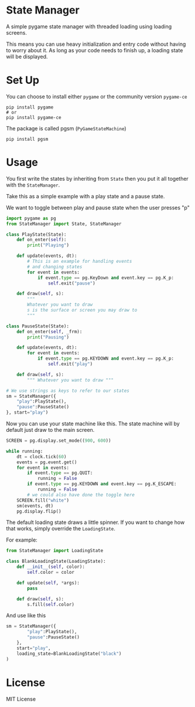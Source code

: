 # State Manager

A simple pygame state manager with threaded loading using loading screens. 

This means you can use heavy initialization and entry code without having to worry about it. As long as your code needs to finish up, a loading state will be displayed. 

# Set Up

You can choose to install either `pygame` or the community version `pygame-ce`
```shell
pip install pygame
# or
pip install pygame-ce
```

The package is called pgsm (`PyGameStateMachine`)

```shell
pip install pgsm
```

# Usage

You first write the states by inheriting from `State` then you put it all together with the `StateManager`.

Take this as a simple example with a play state and a pause state.

We want to toggle between play and pause state when the user presses "p"

```py
import pygame as pg
from StateManager import State, StateManager

class PlayState(State):
    def on_enter(self):
        print("Playing")

    def update(events, dt):
        # This is an example for handling events
        # and changing states
        for event in events:
            if event.type == pg.KeyDown and event.key == pg.K_p:
                self.exit("pause")

    def draw(self, s):
        """ 
        Whatever you want to draw 
        s is the surface or screen you may draw to
        """

class PauseState(State):
    def on_enter(self, _frm):
        print("Pausing")

    def update(events, dt):
        for event in events:
            if event.type == pg.KEYDOWN and event.key == pg.K_p:
                self.exit("play")

    def draw(self, s):
        """ Whatever you want to draw """

# We use strings as keys to refer to our states
sm = StateManager({
    "play":PlayState(),
    "pause":PauseState()
}, start="play")
```

Now you can use your state machine like this.
The state machine will by default just draw to the main screen. 

```py
SCREEN = pg.display.set_mode((900, 600))

while running:
    dt = clock.tick(60)
    events = pg.event.get()
    for event in events:
        if event.type == pg.QUIT:
            running = False
        if event.type == pg.KEYDOWN and event.key == pg.K_ESCAPE:
            running = False
        # we could also have done the toggle here
    SCREEN.fill("white")
    sm(events, dt)
    pg.display.flip()
```

The default loading state draws a little spinner. If you want to change how that works, simply override the `LoadingState`.

For example:

```py
from StateManager import LoadingState

class BlankLoadingState(LoadingState):
    def __init__(self, color):
        self.color = color

    def update(self, *args):
        pass

    def draw(self, s):
        s.fill(self.color)
```

And use like this

```py
sm = StateManager({
        "play":PlayState(),
        "pause":PauseState()
    }, 
    start="play", 
    loading_state=BlankLoadingState("black")
)
```

# License

MIT License
